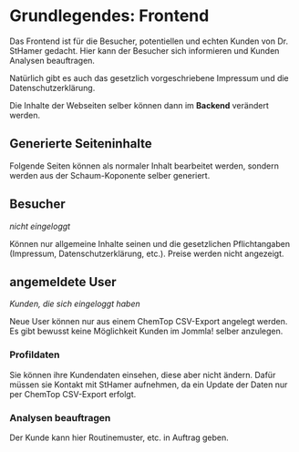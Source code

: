 # Grundlegendes: Frontend

Das Frontend ist für die Besucher, potentiellen und echten Kunden von Dr. StHamer gedacht. Hier kann der Besucher sich informieren und Kunden Analysen beauftragen.

Natürlich gibt es auch das gesetzlich vorgeschriebene Impressum und die Datenschutzerklärung.

Die Inhalte der Webseiten selber können dann im **Backend** verändert werden.

## Generierte Seiteninhalte
Folgende Seiten können als normaler Inhalt bearbeitet werden, sondern werden aus der Schaum-Koponente selber generiert.

## Besucher
*nicht eingeloggt*

Können nur allgemeine Inhalte seinen und die gesetzlichen Pflichtangaben (Impressum, Datenschutzerklärung, etc.). Preise werden nicht angezeigt.

## angemeldete User
*Kunden, die sich eingeloggt haben*

Neue User können nur aus einem ChemTop CSV-Export angelegt werden. Es gibt bewusst keine Möglichkeit Kunden im Jommla! selber anzulegen.
 
### Profildaten
Sie können ihre Kundendaten einsehen, diese aber nicht ändern. Dafür müssen sie Kontakt mit StHamer aufnehmen, da ein Update der Daten nur per ChemTop CSV-Export erfolgt.

### Analysen beauftragen
Der Kunde kann hier Routinemuster, etc. in Auftrag geben.